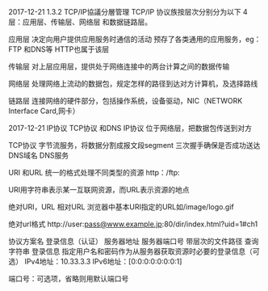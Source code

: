 2017-12-21
1.3.2 TCP/IP協議分層管理
TCP/IP 协议族按层次分别分为以下 4 层：应用层、传输层、网络层
和数据链路层。

应用层
决定向用户提供应用服务时通信的活动
预存了各类通用的应用服务，eg：FTP 和DNS等
HTTP也属于该层

传输层
对上层应用层，提供处于网络连接中的两台计算之间的数据传输

网络层
处理网络上流动的数据包，规定怎样的路径到达对方计算机，及选择路线

链路层
连接网络的硬件部分，包括操作系统，设备驱动，NIC（NETWORK Interface Card,网卡）


2017-12-21
IP协议 TCP协议 和DNS
IP协议
位于网络层，把数据包传送到对方

TCP协议
字节流服务，将数据分割成报文段segment
三次握手确保是否成功送达
DNS域名
DNS服务

URI 和URL
统一的格式处理不同类型的资源
http：/ftp:

URI用字符串表示某一互联网资源，而URL表示资源的地点

绝对URI，URL 相对URL
浏览器中基本URI指定的URL如/image/logo.gif

绝对url格式
http://user:pass@www.example.jp:80/dir/index.html?uid=1#ch1

协议方案名 登录信息（认证） 服务器地址 服务器端口号 带层次的文件路径 查询字符串
登录信息 指定用户名和密码作为从服务器获取资源时必要的登录信息（可选）
IPv4地址：10.33.3.3
IPv6地址：[0:0:0:0:0:0:0:1]

端口号：可选项，省略则用默认端口号




